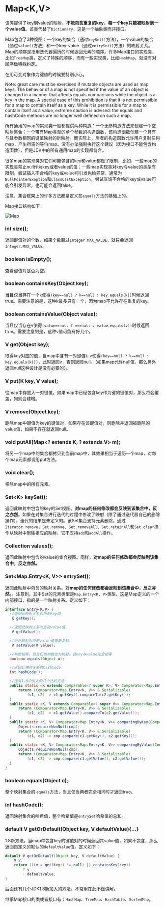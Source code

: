 # Map<K,V>

该类提供了key到value的映射。**不能包含重复的key，每一个key只能被映射到一个value值**。该类代替了`Dictionary`，这是一个抽象类而非接口。

Map包含了3种视图：一个key的集合（通过`keySet()`方法），一个value的集合（通过`value()`方法）和一个key-value（通过`entrySet()`方法）的映射关系。Map的顺序是指用迭代器遍历的时候返回元素的顺序。许多Map接口的实现类，比如`TreeMap`类，定义了特殊的顺序，而有一些实现类，比如`HashMap`，就没有对顺序做特殊约定。

在用可变对象作为键值的时候要特别小心。

Note: great care must be exercised if mutable objects are used as map keys. The behavior of a map is not specified if the value of an object is changed in a manner that affects equals comparisons while the object is a key in the map. A special case of this prohibition is that it is not permissible for a map to contain itself as a key. While it is permissible for a map to contain itself as a value, extreme caution is advised: the equals and hashCode methods are no longer well defined on such a map.

所有通用的map的实现类一般都提供两种构造：一个无参构造方法来创建一个空映射集合；一个带有Map类型的单个参数的构造函数，该构造函数创建一个具有与其参数相同的键值映射的新映射。而实际上，后者的构造函数允许用户复制任何map，产生所需的等价map。没有办法强制执行这个建议（因为接口不能包含构造函数），但是JDK中的所有通用map的实现都符合。

很多map的实现类对它们可能包含的key和value都做了限制，比如，一些map的实现类禁止null作为key或者value的值；一些map实现类对key与value的类型有限制，尝试插入不合格的key或value将引发免检异常，通常为`NullPointerExeption`和`ClassCastException`，尝试查询不合格的key或value可能会引发异常，也可能会返回false。

注意，集合框架上的许多方法都是定义在`equals`方法的基础上的。

Map接口结构如下：

![Map](http://ovn0i3kdg.bkt.clouddn.com/Map.png)


### int size();
返回键值对的个数，如果个数超过`Integer.MAX_VALUE`，就只会返回`Integer.MAX_VALUE`。

### boolean isEmpty();
查看键值对是否为空。


### boolean containsKey(Object key);
当且仅当存在一个k使得`(key==null ? k==null : key.equals(k))`时候返回true。需要注意的是，这种k最多只有一个，因为map不允许存在重复的key。

### boolean containsValue(Object value);
当且仅当存在v使得`(value==null ? v==null : value.equals(v))`时候返回true。需要注意的是，这种v值可能有好几个。

### V get(Object key);
取得key对应的值，当map中含有一对键值k-v使得`(key==null ? k==null : key.equals(k))}`，此时返回v，否则返回null。（如果map允许null值，那么另外返回null这种设计是没有必要的）。

### V put(K key, V value);
往map中存放入一对键值。如果map中已经包含key作为键的键值对，那么将会覆盖，狗则会建增。

### V remove(Object key);
删除map中键值为key的键值对，如果存在该键值对，则删除并返回被删除的value值，如果不存在就返回null。

###  void putAll(Map<? extends K, ? extends V> m);
将另一个map中的集合都拷贝到当前map中，其效果相当于遍历一个map，对每个map元素都调用put方法。

### void clear();
移除map中的所有元素。

### Set&lt;K&gt; keySet();
返回此映射中包含的key的Set视图。**对map的任何修改都会反映到该集合中，反之亦然**。如果在对集合进行迭代的过程中修改了映射（除了通过迭代器自己的删除操作），迭代的结果是未定义的。该Set集合支持元素删除，通过`Iterator.remove`，`Set.remove`、`Set.removeAll`、`Set.retainAll`和`Set.clear`操作从映射中删除相应的映射，它不支持`add`和`addAll`操作。

### Collection<V> values();
返回此映射中包含的value的集合视图。同样，**对map的任何修改都会反映到该集合中，反之亦然。**

### Set&lt;Map.Entry<K, V>&gt; entrySet();
返回此映射中包含的映射关系。**对map的任何修改都会反映到该集合中，反之亦然。**。注意到，其中Set的元素类型是`Map.Entry<K, V>`类型，这是Map定义的一个内部接口，指的是一个映射关系。定义如下：
```java
interface Entry<K,V> {
  //返回此映射关系对应的key值
   K getKey();

  //返回此映射关系对应的value值
   V getValue();

  //给此映射对应的value值重新复制
   V setValue(V value);

  //判断相等，当且仅当参数也为映射，且key与value完全相等
  boolean equals(Object o);

  //返回此映射关系的hashCode
  int hashCode();

  //还有1.8中加入的几个比较方法
  public static <K extends Comparable<? super K>, V> Comparator<Map.Entry<K,V>> comparingByKey() {
      return (Comparator<Map.Entry<K, V>> & Serializable)
          (c1, c2) -> c1.getKey().compareTo(c2.getKey());
  }
  public static <K, V extends Comparable<? super V>> Comparator<Map.Entry<K,V>> comparingByValue() {
      return (Comparator<Map.Entry<K, V>> & Serializable)
          (c1, c2) -> c1.getValue().compareTo(c2.getValue());
  }
  public static <K, V> Comparator<Map.Entry<K, V>> comparingByKey(Comparator<? super K> cmp) {
      Objects.requireNonNull(cmp);
      return (Comparator<Map.Entry<K, V>> & Serializable)
          (c1, c2) -> cmp.compare(c1.getKey(), c2.getKey());
  }
  public static <K, V> Comparator<Map.Entry<K, V>> comparingByValue(Comparator<? super V> cmp) {
      Objects.requireNonNull(cmp);
      return (Comparator<Map.Entry<K, V>> & Serializable)
          (c1, c2) -> cmp.compare(c1.getValue(), c2.getValue());
  }
}
```


### boolean equals(Object o);
整个映射集合的 `equals`方法，当且仅当两者完全相同时才返回true。

### int hashCode();
返回映射集合的哈希值，整个哈希值是`entrySet`哈希值的总和。

### default V getOrDefault(Object key, V defaultValue){...}
1.8新方法。当map中包含key的键值对的时候返回其value值，如果不包含，那么返回自定义的默认的`defaultValue`值。定义如下：
```java
default V getOrDefault(Object key, V defaultValue) {
    V v;
    return (((v = get(key)) != null) || containsKey(key))
        ? v
        : defaultValue;
}
```

后面还有几个JDK1.8新加入的方法，不常用在此不做讲解。

继承Map接口的类或者接口有：`HashMap`、`TreeMap`、`HashTable`、`SortedMap`。
